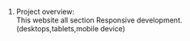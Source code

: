 1. Project overview: <br/>
This website all section Responsive development.(desktops,tablets,mobile device)
